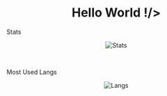 <h1 align="center">Hello World !/></h1>
<p align="center">

Stats

<p align="center">
<img src="https://github-readme-stats.vercel.app/api?username=luc4sd3v&show_icons=true&theme=shades-of-purple&bg_color=1C00ff00&hide_border=true" alt="Stats"/>
</p>
<br />

Most Used Langs

<p align="center">
<img src="https://github-readme-stats.vercel.app/api/top-langs/?username=luc4sd3v&layout=compact&langs_count=999&theme=shades-of-purple&bg_color=1C00ff00&hide_border=true" alt="Langs" />
</p>
